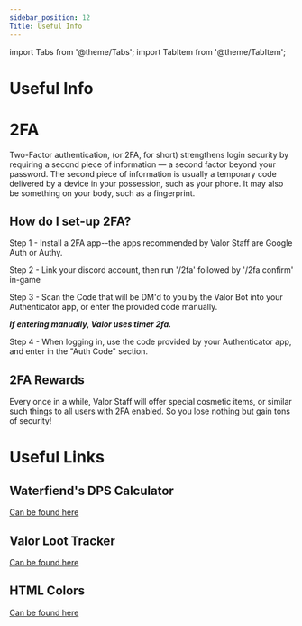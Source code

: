 ```yaml
---
sidebar_position: 12
Title: Useful Info
---
```

import Tabs from '@theme/Tabs';
import TabItem from '@theme/TabItem';

# Useful Info

<Tabs>
  <TabItem value= "Discord Integration" label="Discord Integration" default>

# 2FA

Two-Factor authentication, (or 2FA, for short) strengthens login security by requiring a second piece of information — a second factor beyond your password. The second piece of information is usually a temporary code delivered by a device in your possession, such as your phone. It may also be something on your body, such as a fingerprint.

## How do I set-up 2FA?

Step 1 - Install a 2FA app--the apps recommended by Valor Staff are Google Auth or Authy.

Step 2 - Link your discord account, then run '/2fa' followed by '/2fa confirm' in-game

Step 3 - Scan the Code that will be DM'd to you by the Valor Bot into your Authenticator app, or enter the provided code manually. 

***If entering manually, Valor uses timer 2fa.***

Step 4 -  When logging in, use the code provided by your Authenticator app, and enter in the "Auth Code" section.

## 2FA Rewards

Every once in a while, Valor Staff will offer special cosmetic items, or similar such things to all users with 2FA enabled. So you lose nothing but gain tons of security!

  </TabItem>
  <TabItem value="Useful Links" label="Useful Links">

# Useful Links

## Waterfiend's DPS Calculator

[Can be found here](https://docs.google.com/spreadsheets/d/1tmiPVNJgPfR2AshHDQWpc-19dcEOhW7W-l_QpPyTFfA/edit#gid=282106093)

## Valor Loot Tracker

[Can be found here](https://docs.google.com/spreadsheets/d/1ixBf5gxh2i7Llk1am4X0bzunw_aoDwLv8GLYCLStXpc/edit#gid=2038450232)

## HTML Colors

[Can be found here](https://htmlcolorcodes.com/color-picker/)

  </TabItem>
</Tabs>
